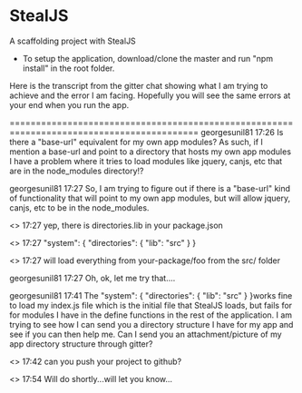 # StealJS
A scaffolding project with StealJS

* To setup the application, download/clone the master and run "npm install" in the root folder. 

Here is the transcript from the gitter chat showing what I am trying to achieve and the error I am facing. Hopefully you will see the same errors at your end when you run the app.

==========================================================================================
georgesunil81 17:26
Is there a "base-url" equivalent for my own app modules? As such, if I mention a base-url and point to a directory that hosts my own app modules I have a problem where it tries to load modules like jquery, canjs, etc that are in the node_modules directory!?

georgesunil81 17:27
So, I am trying to figure out if there is a "base-url" kind of functionality that will point to my own app modules, but will allow jquery, canjs, etc to be in the node_modules.

<> 17:27
yep, there is directories.lib
in your package.json

<> 17:27
"system": { "directories": { "lib": "src" } }

<> 17:27
will load everything from your-package/foo from the src/ folder

georgesunil81 17:27
Oh, ok, let me try that....

georgesunil81 17:41
The "system": { "directories": { "lib": "src" } }works fine to load my index.js file which is the initial file that StealJS loads, but fails for for modules I have in the define functions in the rest of the application. I am trying to see how I can send you a directory structure I have for my app and see if you can then help me.
Can I send you an attachment/picture of my app directory structure through gitter?

<> 17:42
can you push your project to github?

<> 17:54
Will do shortly...will let you know...

